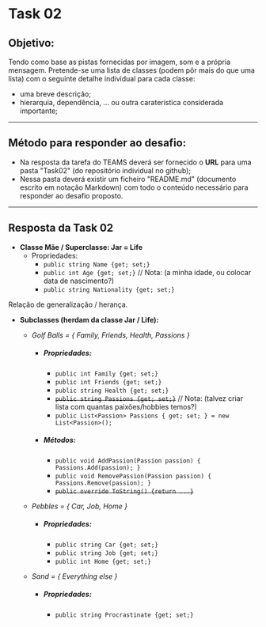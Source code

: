 # Task 02

## Objetivo:
Tendo como base as pistas fornecidas por imagem, som e a própria mensagem. Pretende-se uma lista de classes (podem pôr mais do que uma lista) com o seguinte detalhe individual para cada classe:
- uma breve descrição;
- hierarquia, dependência, ... ou outra carateristica considerada importante;

---

## Método para responder ao desafio:
- Na resposta da tarefa do TEAMS deverá ser fornecido o **URL** para uma pasta "Task02" (do repositório individual no github);
- Nessa pasta deverá existir um ficheiro "README.md" (documento escrito em notação Markdown) com todo o conteúdo necessário para responder ao desafio proposto.

---

## Resposta da Task 02

- **Classe Mãe / Superclasse: Jar = Life**
  - Propriedades:
      - `public string Name {get; set;}` <!-- (o meu nome) -->
      - `public int Age {get; set;}` // Nota: (a minha idade, ou colocar data de nascimento?)
      - `public string Nationality {get; set;}` <!-- (a minha nacionalidade) -->

Relação de generalização / herança. 

- **Subclasses (herdam da classe Jar / Life):**

  - *Golf Balls = { Family, Friends, Health, Passions }*
      - ##### Propriedades:
        - `public int Family {get; set;}` <!-- (quantos membros da família temos) -->
        - `public int Friends {get; set;}` <!-- (quantos amigos temos) -->
        - `public string Health {get; set;}` <!-- (a nossa saúde é boa ou não) -->
        - ~~`public string Passions {get; set;}`~~ // Nota: (talvez criar lista com quantas paixões/hobbies temos?)
        - `public List<Passion> Passions { get; set; } = new List<Passion>();` <!-- (Lista Passions) -->
     
      - ##### Métodos:
        - `public void AddPassion(Passion passion) { Passions.Add(passion); }` <!-- (adcionar à lista Passion) -->
        - `public void RemovePassion(Passion passion) { Passions.Remove(passion); }` <!-- (remover da lista Passion) -->
        - ~~`public override ToString() {return ...}`~~

  - *Pebbles = { Car, Job, Home }*
      - ##### Propriedades:
        - `public string Car {get; set;}` <!-- (marca do carro) -->
        - `public string Job {get; set;}` <!-- (trabalho) -->
        - `public int Home {get; set;}` <!-- (tem casa ou não -->

  - *Sand = { Everything else }*
      - ##### Propriedades:
        - `public string Procrastinate {get; set;}` <!-- (ou procrastinas ou não) -->

